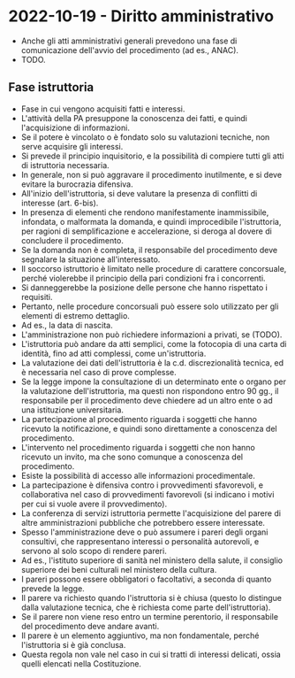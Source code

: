 # 2022-10-19 - Diritto amministrativo

<!-- vim:set spelllang=it: -->

* Anche gli atti amministrativi generali prevedono una fase di comunicazione dell'avvio del procedimento (ad es., ANAC).
* TODO.

## Fase istruttoria

* Fase in cui vengono acquisiti fatti e interessi.
* L'attività della PA presuppone la conoscenza dei fatti, e quindi l'acquisizione di informazioni.
* Se il potere è vincolato o è fondato solo su valutazioni tecniche, non serve acquisire gli interessi.
* Si prevede il principio inquisitorio, e la possibilità di compiere tutti gli atti di istruttoria necessaria.
* In generale, non si può aggravare il procedimento inutilmente, e si deve evitare la burocrazia difensiva.
* All'inizio dell'istruttoria, si deve valutare la presenza di conflitti di interesse (art. 6-bis).
* In presenza di elementi che rendono manifestamente inammissibile, infondata, o malformata la domanda, e quindi improcedibile l'istruttoria, per ragioni di semplificazione e accelerazione, si deroga al dovere di concludere il procedimento.
* Se la domanda non è completa, il responsabile del procedimento deve segnalare la situazione all'interessato.
* Il soccorso istruttorio è limitato nelle procedure di carattere concorsuale, perché violerebbe il principio della pari condizioni fra i concorrenti.
* Si danneggerebbe la posizione delle persone che hanno rispettato i requisiti.
* Pertanto, nelle procedure concorsuali può essere solo utilizzato per gli elementi di estremo dettaglio.
* Ad es., la data di nascita.
* L'amministrazione non può richiedere informazioni a privati, se (TODO).
* L'istruttoria può andare da atti semplici, come la fotocopia di una carta di identità, fino ad atti complessi, come un'istruttoria.
* La valutazione dei dati dell'istruttoria è la c.d. discrezionalità tecnica, ed è necessaria nel caso di prove complesse.
* Se la legge impone la consultazione di un determinato ente o organo per la valutazione dell'istruttoria, ma questi non rispondono entro 90 gg., il responsabile per il procedimento deve chiedere ad un altro ente o ad una istituzione universitaria.
* La partecipazione al procedimento riguarda i soggetti che hanno ricevuto la notificazione, e quindi sono direttamente a conoscenza del procedimento.
* L'intervento nel procedimento riguarda i soggetti che non hanno ricevuto un invito, ma che sono comunque a conoscenza del procedimento.
* Esiste la possibilità di accesso alle informazioni procedimentale.
* La partecipazione è difensiva contro i provvedimenti sfavorevoli, e collaborativa nel caso di provvedimenti favorevoli (si indicano i motivi per cui si vuole avere il provvedimento).
* La conferenza di servizi istruttoria permette l'acquisizione del parere di altre amministrazioni pubbliche che potrebbero essere interessate.
* Spesso l'amministrazione deve o può assumere i pareri degli organi consultivi, che rappresentano interessi o personalità autorevoli, e servono al solo scopo di rendere pareri.
* Ad es., l'istituto superiore di sanità nel ministero della salute, il consiglio superiore dei beni culturali nel ministero della cultura.
* I pareri possono essere obbligatori o facoltativi, a seconda di quanto prevede la legge.
* Il parere va richiesto quando l'istruttoria si è chiusa (questo lo distingue dalla valutazione tecnica, che è richiesta come parte dell'istruttoria).
* Se il parere non viene reso entro un termine perentorio, il responsabile del procedimento deve andare avanti.
* Il parere è un elemento aggiuntivo, ma non fondamentale, perché l'istruttoria si è già conclusa.
* Questa regola non vale nel caso in cui si tratti di interessi delicati, ossia quelli elencati nella Costituzione.
